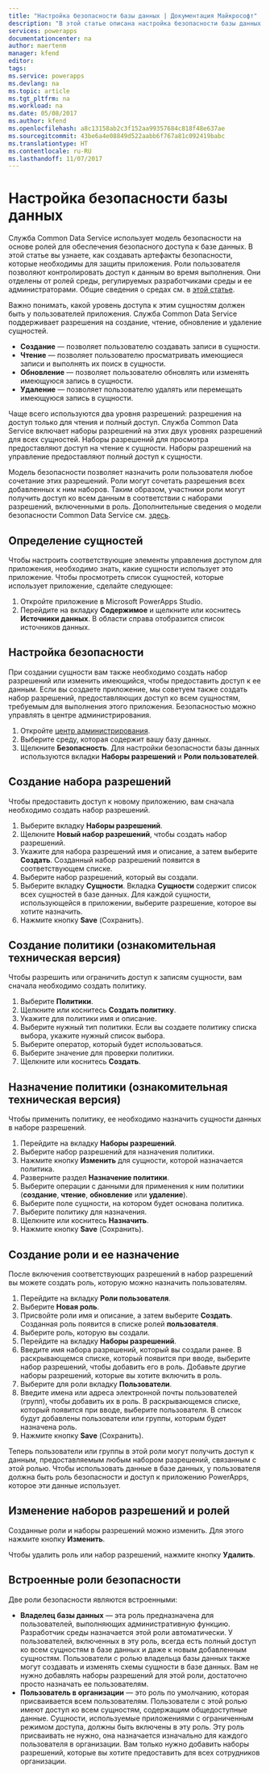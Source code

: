 ```yaml
---
title: "Настройка безопасности базы данных | Документация Майкрософт"
description: "В этой статье описана настройка безопасности базы данных."
services: powerapps
documentationcenter: na
author: maertenm
manager: kfend
editor: 
tags: 
ms.service: powerapps
ms.devlang: na
ms.topic: article
ms.tgt_pltfrm: na
ms.workload: na
ms.date: 05/08/2017
ms.author: kfend
ms.openlocfilehash: a8c13158ab2c3f152aa99357684c818f48e637ae
ms.sourcegitcommit: 43be6a4e08849d522aabb6f767a81c092419babc
ms.translationtype: HT
ms.contentlocale: ru-RU
ms.lasthandoff: 11/07/2017
---
```

# <a name="configure-database-security"></a>Настройка безопасности базы данных
Служба Common Data Service использует модель безопасности на основе ролей для обеспечения безопасного доступа к базе данных. В этой статье вы узнаете, как создавать артефакты безопасности, которые необходимы для защиты приложения. Роли пользователя позволяют контролировать доступ к данным во время выполнения. Они отделены от ролей среды, регулируемых разработчиками среды и ее администраторами. Общие сведения о средах см. в [этой статье](environments-overview.md).

Важно понимать, какой уровень доступа к этим сущностям должен быть у пользователей приложения. Служба Common Data Service поддерживает разрешения на создание, чтение, обновление и удаление сущностей.

* **Создание** — позволяет пользователю создавать записи в сущности.
* **Чтение** — позволяет пользователю просматривать имеющиеся записи и выполнять их поиск в сущности.
* **Обновление** — позволяет пользователю обновлять или изменять имеющуюся запись в сущности.
* **Удаление** — позволяет пользователю удалять или перемещать имеющуюся запись в сущности.

Чаще всего используются два уровня разрешений: разрешения на доступ только для чтения и полный доступ. Служба Common Data Service включает наборы разрешений на этих двух уровнях разрешений для всех сущностей. Наборы разрешений для просмотра предоставляют доступ на чтение к сущности. Наборы разрешений на управление предоставляют полный доступ к сущности.

Модель безопасности позволяет назначить роли пользователя любое сочетание этих разрешений. Роли могут сочетать разрешения всех добавленных к ним наборов. Таким образом, участники роли могут получить доступ ко всем данным в соответствии с наборами разрешений, включенными в роль. Дополнительные сведения о модели безопасности Common Data Service см. [здесь](https://docs.microsoft.com/en-us/common-data-service/entity-reference/security-model).

## <a name="identify-the-entities"></a>Определение сущностей
Чтобы настроить соответствующие элементы управления доступом для приложения, необходимо знать, какие сущности использует это приложение. Чтобы просмотреть список сущностей, которые использует приложение, сделайте следующее:

1. Откройте приложение в Microsoft PowerApps Studio.
2. Перейдите на вкладку **Содержимое** и щелкните или коснитесь **Источники данных**. В области справа отобразится список источников данных.

## <a name="configure-security"></a>Настройка безопасности
При создании сущности вам также необходимо создать набор разрешений или изменить имеющийся, чтобы предоставить доступ к ее данным. Если вы создаете приложение, мы советуем также создать набор разрешений, предоставляющих доступ ко всем сущностям, требуемым для выполнения этого приложения. Безопасностью можно управлять в центре администрирования.

1. Откройте [центр администрирования](https://admin.powerapps.com).
2. Выберите среду, которая содержит вашу базу данных.
3. Щелкните **Безопасность**. Для настройки безопасности базы данных используются вкладки **Наборы разрешений** и **Роли пользователей**.

## <a name="create-a-permission-set"></a>Создание набора разрешений
Чтобы предоставить доступ к новому приложению, вам сначала необходимо создать набор разрешений.

1. Выберите вкладку **Наборы разрешений**.
2. Щелкните **Новый набор разрешений**, чтобы создать набор разрешений.
3. Укажите для набора разрешений имя и описание, а затем выберите **Создать**. Созданный набор разрешений появится в соответствующем списке.
4. Выберите набор разрешений, который вы создали.
5. Выберите вкладку **Сущности**. Вкладка **Сущности** содержит список всех сущностей в базе данных. Для каждой сущности, использующейся в приложении, выберите разрешение, которое вы хотите назначить.
6. Нажмите кнопку **Save** (Сохранить).

## <a name="create-a-policy-technical-preview"></a>Создание политики (ознакомительная техническая версия)
Чтобы разрешить или ограничить доступ к записям сущности, вам сначала необходимо создать политику.

1. Выберите **Политики**.
2. Щелкните или коснитесь **Создать политику**.
3. Укажите для политики имя и описание.
4. Выберите нужный тип политики. Если вы создаете политику списка выбора, укажите нужный список выбора.
5. Выберите оператор, который будет использоваться.
6. Выберите значение для проверки политики.
7. Щелкните или коснитесь **Создать**.

## <a name="assign-a-policy-technical-preview"></a>Назначение политики (ознакомительная техническая версия)
Чтобы применить политику, ее необходимо назначить сущности данных в наборе разрешений.

1. Перейдите на вкладку **Наборы разрешений**.
2. Выберите набор разрешений для назначения политики.
3. Нажмите кнопку **Изменить** для сущности, которой назначается политика.
4. Разверните раздел **Назначение политики**.
5. Выберите операции с данными для применения к ним политики (**создание**, **чтение**, **обновление** или **удаление**).
6. Выберите поле сущности, на котором будет основана политика.
7. Выберите политику для назначения.
8. Щелкните или коснитесь **Назначить**.
9. Нажмите кнопку **Save** (Сохранить).

## <a name="create-and-assign-a-role"></a>Создание роли и ее назначение
После включения соответствующих разрешений в набор разрешений вы можете создать роль, которую можно назначить пользователям.

1. Перейдите на вкладку **Роли пользователя**.
2. Выберите **Новая роль**.
3. Присвойте роли имя и описание, а затем выберите **Создать**. Созданная роль появится в списке ролей **пользователя**.
4. Выберите роль, которую вы создали.
5. Перейдите на вкладку **Наборы разрешений**.
6. Введите имя набора разрешений, который вы создали ранее. В раскрывающемся списке, который появится при вводе, выберите набор разрешений, чтобы добавить его в роль. Добавьте другие наборы разрешений, которые вы хотите включить в роль.
7. Выберите для роли вкладку **Пользователи**.
8. Введите имена или адреса электронной почты пользователей (групп), чтобы добавить их в роль. В раскрывающемся списке, который появится при вводе, выберите пользователя. В список будут добавлены пользователи или группы, которым будет назначена роль.
9. Нажмите кнопку **Save** (Сохранить).

Теперь пользователи или группы в этой роли могут получить доступ к данным, предоставляемым любым набором разрешений, связанным с этой ролью. Чтобы использовать данные в базе данных, у пользователя должна быть роль безопасности и доступ к приложению PowerApps, которое эти данные использует.

## <a name="edit-permission-sets-and-roles"></a>Изменение наборов разрешений и ролей
Созданные роли и наборы разрешений можно изменить. Для этого нажмите кнопку **Изменить**.

Чтобы удалить роль или набор разрешений, нажмите кнопку **Удалить**.

## <a name="out-of-box-security-roles"></a>Встроенные роли безопасности
Две роли безопасности являются встроенными:

* **Владелец базы данных** — эта роль предназначена для пользователей, выполняющих административную функцию. Разработчик среды назначается этой роли автоматически. У пользователей, включенных в эту роль, всегда есть полный доступ ко всем сущностям в базе данных и даже к новым добавленным сущностям. Пользователи с ролью владельца базы данных также могут создавать и изменять схемы сущности в базе данных. Вам не нужно добавлять наборы разрешений для этой роли, достаточно просто назначать ее пользователям.
* **Пользователь в организации** — это роль по умолчанию, которая присваивается всем пользователям. Пользователи с этой ролью имеют доступ ко всем сущностям, содержащим общедоступные данные. Сущности, используемые приложениями с ограниченным режимом доступа, должны быть включены в эту роль. Эту роль присваивать не нужно, она назначается изначально для каждого пользователя в организации. Вам только нужно добавить наборы разрешений, которые вы хотите предоставить для всех сотрудников организации.

